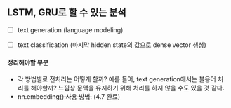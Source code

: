 ## LSTM, GRU로 할 수 있는 분석

- [ ] text generation (language modeling)
- [ ] text classification (마지막 hidden state의 값으로 dense vector 생성)



#### 정리해야할 부분

- 각 방법별로 전처리는 어떻게 할까? 예를 들어, text generation에서는 불용어 처리를 해야할까? 느낌상 문맥을 유지하기 위해 처리를 하지 않을 수도 있을 것 같다.
- ~~nn.embedding() 사용 방법.~~ (4.7 완료)
